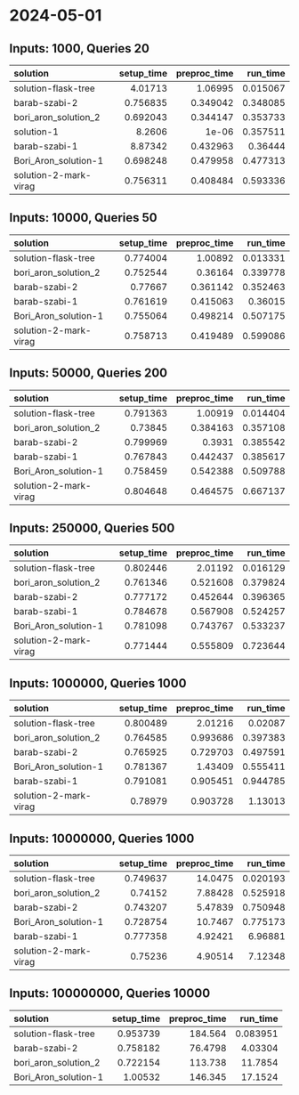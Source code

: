 # 2024-05-01

## Inputs: 1000, Queries 20

| solution              |   setup_time |   preproc_time |   run_time |
|:----------------------|-------------:|---------------:|-----------:|
| solution-flask-tree   |     4.01713  |       1.06995  |   0.015067 |
| barab-szabi-2         |     0.756835 |       0.349042 |   0.348085 |
| bori_aron_solution_2  |     0.692043 |       0.344147 |   0.353733 |
| solution-1            |     8.2606   |       1e-06    |   0.357511 |
| barab-szabi-1         |     8.87342  |       0.432963 |   0.36444  |
| Bori_Aron_solution-1  |     0.698248 |       0.479958 |   0.477313 |
| solution-2-mark-virag |     0.756311 |       0.408484 |   0.593336 |

## Inputs: 10000, Queries 50

| solution              |   setup_time |   preproc_time |   run_time |
|:----------------------|-------------:|---------------:|-----------:|
| solution-flask-tree   |     0.774004 |       1.00892  |   0.013331 |
| bori_aron_solution_2  |     0.752544 |       0.36164  |   0.339778 |
| barab-szabi-2         |     0.77667  |       0.361142 |   0.352463 |
| barab-szabi-1         |     0.761619 |       0.415063 |   0.36015  |
| Bori_Aron_solution-1  |     0.755064 |       0.498214 |   0.507175 |
| solution-2-mark-virag |     0.758713 |       0.419489 |   0.599086 |

## Inputs: 50000, Queries 200

| solution              |   setup_time |   preproc_time |   run_time |
|:----------------------|-------------:|---------------:|-----------:|
| solution-flask-tree   |     0.791363 |       1.00919  |   0.014404 |
| bori_aron_solution_2  |     0.73845  |       0.384163 |   0.357108 |
| barab-szabi-2         |     0.799969 |       0.3931   |   0.385542 |
| barab-szabi-1         |     0.767843 |       0.442437 |   0.385617 |
| Bori_Aron_solution-1  |     0.758459 |       0.542388 |   0.509788 |
| solution-2-mark-virag |     0.804648 |       0.464575 |   0.667137 |

## Inputs: 250000, Queries 500

| solution              |   setup_time |   preproc_time |   run_time |
|:----------------------|-------------:|---------------:|-----------:|
| solution-flask-tree   |     0.802446 |       2.01192  |   0.016129 |
| bori_aron_solution_2  |     0.761346 |       0.521608 |   0.379824 |
| barab-szabi-2         |     0.777172 |       0.452644 |   0.396365 |
| barab-szabi-1         |     0.784678 |       0.567908 |   0.524257 |
| Bori_Aron_solution-1  |     0.781098 |       0.743767 |   0.533237 |
| solution-2-mark-virag |     0.771444 |       0.555809 |   0.723644 |

## Inputs: 1000000, Queries 1000

| solution              |   setup_time |   preproc_time |   run_time |
|:----------------------|-------------:|---------------:|-----------:|
| solution-flask-tree   |     0.800489 |       2.01216  |   0.02087  |
| bori_aron_solution_2  |     0.764585 |       0.993686 |   0.397383 |
| barab-szabi-2         |     0.765925 |       0.729703 |   0.497591 |
| Bori_Aron_solution-1  |     0.781367 |       1.43409  |   0.555411 |
| barab-szabi-1         |     0.791081 |       0.905451 |   0.944785 |
| solution-2-mark-virag |     0.78979  |       0.903728 |   1.13013  |

## Inputs: 10000000, Queries 1000

| solution              |   setup_time |   preproc_time |   run_time |
|:----------------------|-------------:|---------------:|-----------:|
| solution-flask-tree   |     0.749637 |       14.0475  |   0.020193 |
| bori_aron_solution_2  |     0.74152  |        7.88428 |   0.525918 |
| barab-szabi-2         |     0.743207 |        5.47839 |   0.750948 |
| Bori_Aron_solution-1  |     0.728754 |       10.7467  |   0.775173 |
| barab-szabi-1         |     0.777358 |        4.92421 |   6.96881  |
| solution-2-mark-virag |     0.75236  |        4.90514 |   7.12348  |

## Inputs: 100000000, Queries 10000

| solution             |   setup_time |   preproc_time |   run_time |
|:---------------------|-------------:|---------------:|-----------:|
| solution-flask-tree  |     0.953739 |       184.564  |   0.083951 |
| barab-szabi-2        |     0.758182 |        76.4798 |   4.03304  |
| bori_aron_solution_2 |     0.722154 |       113.738  |  11.7854   |
| Bori_Aron_solution-1 |     1.00532  |       146.345  |  17.1524   |